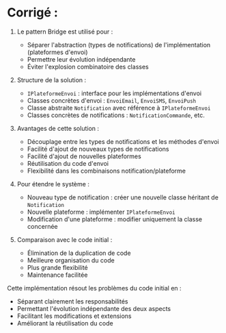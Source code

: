 # Corrigé :

1. Le pattern Bridge est utilisé pour :

   - Séparer l'abstraction (types de notifications) de l'implémentation (plateformes d'envoi)
   - Permettre leur évolution indépendante
   - Éviter l'explosion combinatoire des classes

2. Structure de la solution :

   - `IPlateformeEnvoi` : interface pour les implémentations d'envoi
   - Classes concrètes d'envoi : `EnvoiEmail`, `EnvoiSMS`, `EnvoiPush`
   - Classe abstraite `Notification` avec référence à `IPlateformeEnvoi`
   - Classes concrètes de notifications : `NotificationCommande`, etc.

3. Avantages de cette solution :

   - Découplage entre les types de notifications et les méthodes d'envoi
   - Facilité d'ajout de nouveaux types de notifications
   - Facilité d'ajout de nouvelles plateformes
   - Réutilisation du code d'envoi
   - Flexibilité dans les combinaisons notification/plateforme

4. Pour étendre le système :

   - Nouveau type de notification : créer une nouvelle classe héritant de `Notification`
   - Nouvelle plateforme : implémenter `IPlateformeEnvoi`
   - Modification d'une plateforme : modifier uniquement la classe concernée

5. Comparaison avec le code initial :
   - Élimination de la duplication de code
   - Meilleure organisation du code
   - Plus grande flexibilité
   - Maintenance facilitée

Cette implémentation résout les problèmes du code initial en :

- Séparant clairement les responsabilités
- Permettant l'évolution indépendante des deux aspects
- Facilitant les modifications et extensions
- Améliorant la réutilisation du code
